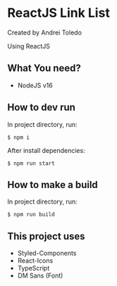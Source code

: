 # ReactJS Link List

Created by Andrei Toledo 

Using ReactJS

## What You need?

- NodeJS v16

## How to dev run

In project directory, run: 
```
$ npm i
```

After install dependencies:
```
$ npm run start
```

## How to make a build

In project directory, run:
```
$ npm run build
```

## This project uses

- Styled-Components
- React-Icons
- TypeScript
- DM Sans (Font)